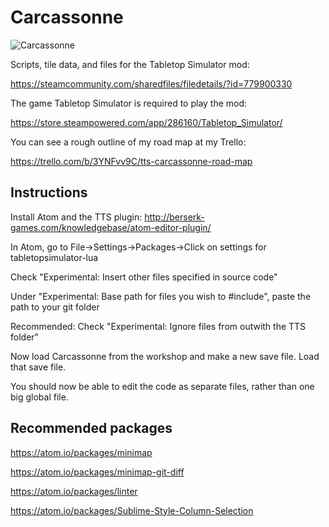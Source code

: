 # Carcassonne
![Carcassonne](https://github.com/DinnerBuffet/TTSCarcassonne/blob/master/workshop%20splash.jpg)

Scripts, tile data, and files for the Tabletop Simulator mod:

https://steamcommunity.com/sharedfiles/filedetails/?id=779900330

The game Tabletop Simulator is required to play the mod:

https://store.steampowered.com/app/286160/Tabletop_Simulator/

You can see a rough outline of my road map at my Trello:

https://trello.com/b/3YNFvv9C/tts-carcassonne-road-map

## Instructions

Install Atom and the TTS plugin: http://berserk-games.com/knowledgebase/atom-editor-plugin/

In Atom, go to File->Settings->Packages->Click on settings for tabletopsimulator-lua

Check "Experimental: Insert other files specified in source code"

Under "Experimental: Base path for files you wish to #include", paste the path to your git folder

Recommended: Check "Experimental: Ignore files from outwith the TTS folder"

Now load Carcassonne from the workshop and make a new save file. Load that save file.

You should now be able to edit the code as separate files, rather than one big global file.

## Recommended packages

https://atom.io/packages/minimap

https://atom.io/packages/minimap-git-diff

https://atom.io/packages/linter

https://atom.io/packages/Sublime-Style-Column-Selection
